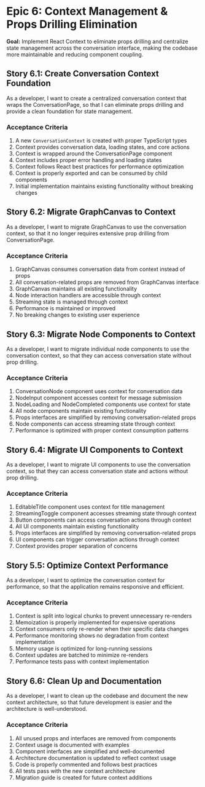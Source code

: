 # Epic 6: Context Management & Props Drilling Elimination

**Goal:** Implement React Context to eliminate props drilling and centralize state management across the conversation interface, making the codebase more maintainable and reducing component coupling.

## Story 6.1: Create Conversation Context Foundation

As a developer,
I want to create a centralized conversation context that wraps the ConversationPage,
so that I can eliminate props drilling and provide a clean foundation for state management.

### Acceptance Criteria

1. A new `ConversationContext` is created with proper TypeScript types
2. Context provides conversation data, loading states, and core actions
3. Context is wrapped around the ConversationPage component
4. Context includes proper error handling and loading states
5. Context follows React best practices for performance optimization
6. Context is properly exported and can be consumed by child components
7. Initial implementation maintains existing functionality without breaking changes

## Story 6.2: Migrate GraphCanvas to Context

As a developer,
I want to migrate GraphCanvas to use the conversation context,
so that it no longer requires extensive prop drilling from ConversationPage.

### Acceptance Criteria

1. GraphCanvas consumes conversation data from context instead of props
2. All conversation-related props are removed from GraphCanvas interface
3. GraphCanvas maintains all existing functionality
4. Node interaction handlers are accessible through context
5. Streaming state is managed through context
6. Performance is maintained or improved
7. No breaking changes to existing user experience

## Story 6.3: Migrate Node Components to Context

As a developer,
I want to migrate individual node components to use the conversation context,
so that they can access conversation state without prop drilling.

### Acceptance Criteria

1. ConversationNode component uses context for conversation data
2. NodeInput component accesses context for message submission
3. NodeLoading and NodeCompleted components use context for state
4. All node components maintain existing functionality
5. Props interfaces are simplified by removing conversation-related props
6. Node components can access streaming state through context
7. Performance is optimized with proper context consumption patterns

## Story 6.4: Migrate UI Components to Context

As a developer,
I want to migrate UI components to use the conversation context,
so that they can access conversation state and actions without prop drilling.

### Acceptance Criteria

1. EditableTitle component uses context for title management
2. StreamingToggle component accesses streaming state through context
3. Button components can access conversation actions through context
4. All UI components maintain existing functionality
5. Props interfaces are simplified by removing conversation-related props
6. UI components can trigger conversation actions through context
7. Context provides proper separation of concerns

## Story 5.5: Optimize Context Performance

As a developer,
I want to optimize the conversation context for performance,
so that the application remains responsive and efficient.

### Acceptance Criteria

1. Context is split into logical chunks to prevent unnecessary re-renders
2. Memoization is properly implemented for expensive operations
3. Context consumers only re-render when their specific data changes
4. Performance monitoring shows no degradation from context implementation
5. Memory usage is optimized for long-running sessions
6. Context updates are batched to minimize re-renders
7. Performance tests pass with context implementation

## Story 6.6: Clean Up and Documentation

As a developer,
I want to clean up the codebase and document the new context architecture,
so that future development is easier and the architecture is well-understood.

### Acceptance Criteria

1. All unused props and interfaces are removed from components
2. Context usage is documented with examples
3. Component interfaces are simplified and well-documented
4. Architecture documentation is updated to reflect context usage
5. Code is properly commented and follows best practices
6. All tests pass with the new context architecture
7. Migration guide is created for future context additions
